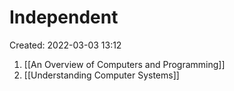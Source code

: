 # Independent
Created: 2022-03-03 13:12

1. [[An Overview of Computers and Programming]]
2. [[Understanding Computer Systems]]